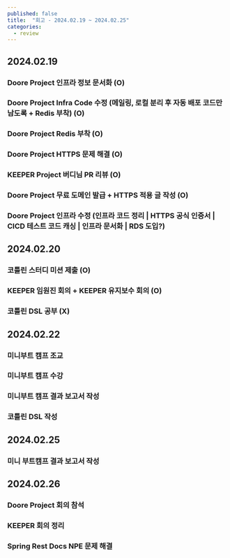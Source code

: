 ```yaml
---
published: false
title:  "회고 - 2024.02.19 ~ 2024.02.25"
categories:
  - review
---
```


## 2024.02.19 

### Doore Project 인프라 정보 문서화 (O)

### Doore Project Infra Code 수정 (메일링, 로컬 분리 후 자동 배포 코드만 남도록 + Redis 부착) (O)

### Doore Project Redis 부착 (O)

### Doore Project HTTPS 문제 해결 (O)

### KEEPER Project 버디님 PR 리뷰 (O)

### Doore Project 무료 도메인 발급 + HTTPS 적용 글 작성 (O)

### Doore Project 인프라 수정 (인프라 코드 정리 | HTTPS 공식 인증서 | CICD 테스트 코드 캐싱 | 인프라 문서화 | RDS 도입?)

## 2024.02.20

### 코틀린 스터디 미션 제출 (O)

### KEEPER 임원진 회의 + KEEPER 유지보수 회의 (O)

### 코틀린 DSL 공부 (X)

## 2024.02.22

### 미니부트 캠프 조교

### 미니부트 캠프 수강

### 미니부트 캠프 결과 보고서 작성

### 코틀린 DSL 작성

## 2024.02.25

### 미니 부트캠프 결과 보고서 작성

## 2024.02.26

### Doore Project 회의 참석

### KEEPER 회의 정리

### Spring Rest Docs NPE 문제 해결